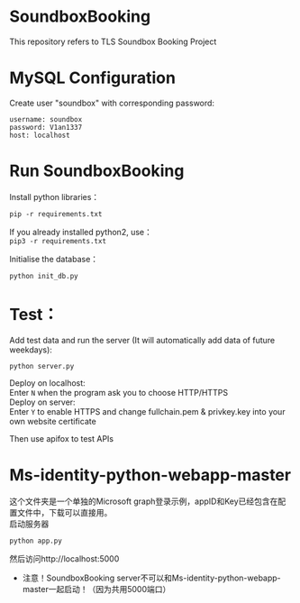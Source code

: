 # SoundboxBooking

This repository refers to TLS Soundbox Booking Project

# MySQL Configuration

Create user "soundbox" with corresponding password:

```
username: soundbox
password: V1an1337
host: localhost
```

# Run SoundboxBooking

Install python libraries：

```pip -r requirements.txt```

If you already installed python2, use：  
```pip3 -r requirements.txt```

Initialise the database：

```
python init_db.py
```

# Test：

Add test data and run the server (It will automatically add data of future weekdays):

```
python server.py
```

Deploy on localhost:  
Enter `N` when the program ask you to choose HTTP/HTTPS  
Deploy on server:  
Enter `Y` to enable HTTPS and change fullchain.pem & privkey.key into your own website certificate  

Then use apifox to test APIs

# Ms-identity-python-webapp-master

这个文件夹是一个单独的Microsoft graph登录示例，appID和Key已经包含在配置文件中，下载可以直接用。  
启动服务器

```
python app.py
```

然后访问http://localhost:5000

* 注意！SoundboxBooking server不可以和Ms-identity-python-webapp-master一起启动！（因为共用5000端口）
